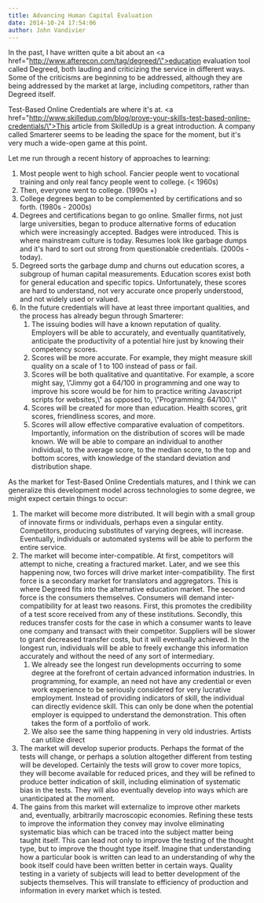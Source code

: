 ```yaml
---
title: Advancing Human Capital Evaluation
date: 2014-10-24 17:54:06
author: John Vandivier
---
```




In the past, I have written quite a bit about an <a href=\"http://www.afterecon.com/tag/degreed/\">education evaluation tool called Degreed</a>, both lauding and criticizing the service in different ways. Some of the criticisms are beginning to be addressed, although they are being addressed by the market at large, including competitors, rather than Degreed itself.

Test-Based Online Credentials are where it's at. <a href=\"http://www.skilledup.com/blog/prove-your-skills-test-based-online-credentials/\">This article from SkilledUp is a great introduction</a>. A company called Smarterer seems to be leading the space for the moment, but it's very much a wide-open game at this point.

Let me run through a recent history of approaches to learning:
<ol>
	<li>Most people went to high school. Fancier people went to vocational training and only real fancy people went to college. (&lt; 1960s)</li>
	<li>Then, everyone went to college. (1990s +)</li>
	<li>College degrees began to be complemented by certifications and so forth. (1980s - 2000s)</li>
	<li>Degrees and certifications began to go online. Smaller firms, not just large universities, began to produce alternative forms of education which were increasingly accepted. Badges were introduced. This is where mainstream culture is today. Resumes look like garbage dumps and it's hard to sort out strong from questionable credentials. (2000s - today).</li>
	<li>Degreed sorts the garbage dump and churns out education scores, a subgroup of human capital measurements. Education scores exist both for general education and specific topics. Unfortunately, these scores are hard to understand, not very accurate once properly understood, and not widely used or valued.</li>
	<li>In the future credentials will have at least three important qualities, and the process has already begun through Smarterer:
<ol>
	<li>The issuing bodies will have a known reputation of quality. Employers will be able to accurately, and eventually quantitatively, anticipate the productivity of a potential hire just by knowing their competency scores.</li>
	<li>Scores will be more accurate. For example, they might measure skill quality on a scale of 1 to 100 instead of pass or fail.</li>
	<li>Scores will be both qualitative and quantitative. For example, a score might say, \"Jimmy got a 64/100 in programming and one way to improve his score would be for him to practice writing Javascript scripts for websites,\" as opposed to, \"Programming: 64/100.\"</li>
	<li>Scores will be created for more than education. Health scores, grit scores, friendliness scores, and more.</li>
	<li>Scores will allow effective comparative evaluation of competitors. Importantly, information on the distribution of scores will be made known. We will be able to compare an individual to another individual, to the average score, to the median score, to the top and bottom scores, with knowledge of the standard deviation and distribution shape.</li>
</ol>
</li>
</ol>
As the market for Test-Based Online Credentials matures, and I think we can generalize this development model across technologies to some degree, we might expect certain things to occur:
<ol>
	<li>The market will become more distributed. It will begin with a small group of innovate firms or individuals, perhaps even a singular entity. Competitors, producing substitutes of varying degrees, will increase. Eventually, individuals or automated systems will be able to perform the entire service.</li>
	<li>The market will become inter-compatible. At first, competitors will attempt to niche, creating a fractured market. Later, and we see this happening now, two forces will drive market inter-compatibility. The first force is a secondary market for translators and aggregators. This is where Degreed fits into the alternative education market. The second force is the consumers themselves. Consumers will demand inter-compatibility for at least two reasons. First, this promotes the credibility of a test score received from any of these institutions. Secondly, this reduces transfer costs for the case in which a consumer wants to leave one company and transact with their competitor. Suppliers will be slower to grant decreased transfer costs, but it will eventually achieved. In the longest run, individuals will be able to freely exchange this information accurately and without the need of any sort of intermediary.
<ol>
	<li>We already see the longest run developments occurring to some degree at the forefront of certain advanced information industries. In programming, for example, an need not have any credential or even work experience to be seriously considered for very lucrative employment. Instead of providing indicators of skill, the individual can directly evidence skill. This can only be done when the potential employer is equipped to understand the demonstration. This often takes the form of a portfolio of work.</li>
	<li>We also see the same thing happening in very old industries. Artists can utilize direct</li>
</ol>
</li>
	<li>The market will develop superior products. Perhaps the format of the tests will change, or perhaps a solution altogether different from testing will be developed. Certainly the tests will grow to cover more topics, they will become available for reduced prices, and they will be refined to produce better indication of skill, including elimination of systematic bias in the tests. They will also eventually develop into ways which are unanticipated at the moment.</li>
	<li>The gains from this market will externalize to improve other markets and, eventually, arbitrarily macroscopic economies. Refining these tests to improve the information they convey may involve eliminating systematic bias which can be traced into the subject matter being taught itself. This can lead not only to improve the testing of the thought type, but to improve the thought type itself. Imagine that understanding how a particular book is written can lead to an understanding of why the book itself could have been written better in certain ways. Quality testing in a variety of subjects will lead to better development of the subjects themselves. This will translate to efficiency of production and information in every market which is tested.</li>
</ol>